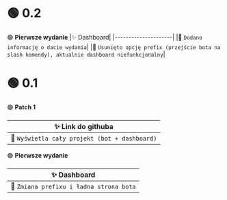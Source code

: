 # 🟢 0.2

🟢 **Pierwsze wydanie**
|✨ Dashboard|
|---------------------|
|📗 `Dodano informację o dacie wydania`|
|📗 `Usunięto opcję prefix (przejście bota na slash komendy), aktualnie dashboard niefunkcjonalny`|

# 🟢 0.1

🟢 **Patch 1**

|✨ Link do githuba|
|---------------------|
|📗 `Wyświetla cały projekt (bot + dashboard)`|

🟢 **Pierwsze wydanie**

|✨ Dashboard|
|---------------------|
|📗 `Zmiana prefixu i ładna strona bota`|